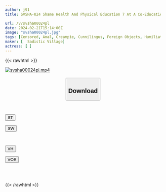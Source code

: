 ```yaml
---
author: j91
title: SVSHA-024 Shame Health And Physical Education 7 At A Co-Educational School Where Men And Women Practice High-Quality Classes Where Men And Women Learn About Body Differences Completely Naked.

url: /v/svsha00024pl
date: 2024-02-21T15:14:00Z
image: "svsha00024pl.jpg"
tags: [Censored, Anal, Creampie, Cunnilingus, Foreign Objects, Humiliation, Squirting]
maker: [  Sadistic Village]
actress: [ ]
---
```



{{< rawhtml >}}

<div class="video" data-videoid="9OJq4RB2zJTa28y">
    <a href="javascript:;">
        <img src="/v/svsha00024pl/svsha00024pl.jpg" width="WIDTH" height="HEIGHT" alt="svsha00024pl.mp4" loading="lazy">
    </a>
</div>

<script type="text/javascript" src="https://j91.asia/asset/on-demand-st.js"></script>

<br>
  <link rel="stylesheet" href="https://j91.asia/asset/bs5.css">
  
  <center>
  <button class="btn btn-primary" type="button" data-bs-toggle="collapse" data-bs-target=".multi-collapse" aria-expanded="false" aria-controls="multiCollapseExample1 multiCollapseExample2"><h2>Download</h2></button></center>
</p>
<div class="row">
  <div class="col">
    <div class="collapse multi-collapse" id="multiCollapseExample1">
      <div class="card card-body">
	      	      <br>
<div class="buttons">  
<p><a href="https://streamtape.to/v/9OJq4RB2zJTa28y" target="_blank"><button class="btn-hover color-3"><i class="fa fa-download"></i> ST</button></a></p>
<p><a href="https://cdnwish.com/cu2zfubnwfw7" target="_blank"><button class="btn-hover color-2"><i class="fa fa-download"></i> SW</button></a></p></div>
    </div>
  </div>
</div>
  <div class="col">
    <div class="collapse multi-collapse" id="multiCollapseExample2">
      <div class="card card-body">
	      <br>
<div class="buttons">
<p><a href="https://vidhidepro.com/f/b0ymradpy06m"><button class="btn-hover color-9"><i class="fa fa-download"></i> VH</button></a></p>
<p><a href="https://filemoon.sx/d/xf0kom9vihir"><button class="btn-hover color-8"><i class="fa fa-download"></i> VOE</button></a></p></div>
<br><br>
      </div>
    </div>
  </div>
</div>

{{< /rawhtml >}}